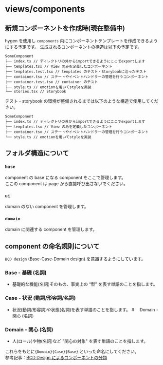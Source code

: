 # views/components

## 新規コンポーネントを作成時(現在整備中)

hygen を使用し `components` 内にコンポーネントテンプレートを作成できるようにする予定です。
生成されるコンポーネントの構造は以下の予定です。

```
SomeComponent
├── index.ts // ディレクトリの外からimportできるようにここでexportします
├── templates.tsx // View のみを定義したコンポーネント
├── templates.test.tsx // templates のテスト・Storybookに沿ったテスト
├── container.tsx // ステートやイベントハンドラーの管理を行うコンポーネント
├── container.test.tsx // container のテスト
├── style.ts // emotionを用いてstyleを実装
└── stories.tsx // Storybook
```

テスト・storybook の環境が整備されるまでは以下のような構造で使用してください。

```
SomeComponent
├── index.ts // ディレクトリの外からimportできるようにここでexportします
├── templates.tsx // View のみを定義したコンポーネント
├── container.tsx // ステートやイベントハンドラーの管理を行うコンポーネント
└── style.ts // emotionを用いてstyleを実装
```

## フォルダ構造について

### `base`

component の base になる component をここで管理します。<br />
ここの component は page から直接呼び出さないでください。<br />

### `ui`

domain のない component を管理します。

### `domain`

domain に関連する component を管理します。

## component の命名規則について

`BCD design` (Base-Case-Domain design) を意識するようにしています。

### Base - 基礎 (名詞)

- 基礎的な機能(名詞)そのもの、事実上の “型” を表す単語のことを指します。

### Case - 状況 (動詞/形容詞/名詞)

- 状況(動詞/形容詞)や状態(名詞)を表す単語のことを指します。 #　 Domain - 関心 (名詞)

### Domain - 関心 (名詞)
- 人(ロール)や物(名詞)など "関心の対象" を表す単語のことを指します。

これらをもとに`{Domain}{Case}{Base}` といった命名にしてください。<br />
参考記事：[BCD Design によるコンポーネントの分類](https://qiita.com/misuken/items/19f9f603ab165e228fe1#bcd-design-%E3%81%A8%E3%81%AF)
